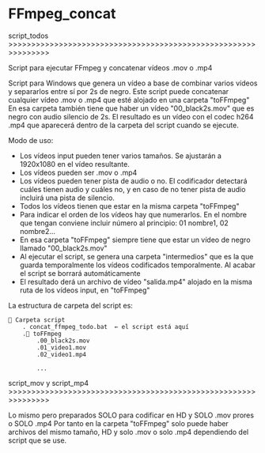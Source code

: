 # FFmpeg_concat

script_todos   >>>>>>>>>>>>>>>>>>>>>>>>>>>>>>>>>>>>>>>>>>>>>>>>>>>>>>>>>>>>>>>

Script para ejecutar FFmpeg y concatenar vídeos .mov o .mp4

Script para Windows que genera un vídeo a base de combinar varios vídeos y separarlos entre sí por 2s de negro.
Este script puede concatenar cualquier vídeo .mov o .mp4 que esté alojado en una carpeta "toFFmpeg"
En esa carpeta también tiene que haber un vídeo "00_black2s.mov" que es negro con audio silencio de 2s.
El resultado es un vídeo con el codec h264 .mp4 que aparecerá dentro de la carpeta del script cuando se ejecute.

Modo de uso:
- Los vídeos input pueden tener varios tamaños. Se ajustarán a 1920x1080 en el vídeo resultante.
- Los vídeos pueden ser .mov o .mp4
- Los vídeos pueden tener pista de audio o no. El codificador detectará cuáles tienen audio y cuáles no, y en caso de no tener pista de audio incluirá una pista de silencio.
- Todos los vídeos tienen que estar en la misma carpeta "toFFmpeg"
- Para indicar el orden de los vídeos hay que numerarlos. En el nombre que tengan conviene incluir número al principio: 01 nombre1, 02 nombre2...
- En esa carpeta "toFFmpeg" siempre tiene que estar un vídeo de negro llamado "00_black2s.mov"
- Al ejecutar el script, se genera una carpeta "intermedios" que es la que guarda temporalmente los vídeos codificados temporalmente. Al acabar el script se borrará automáticamente
- El resultado derá un archivo de vídeo "salida.mp4" alojado en la misma ruta de los vídeos input, en "toFFmpeg"

La estructura de carpeta del script es:



````
📁 Carpeta script
    . concat_ffmpeg_todo.bat  ← el script está aquí
    .📁 toFFmpeg
        .00_black2s.mov
        .01_video1.mov
        .02_video1.mp4
        
        ...

````

script_mov y script_mp4 >>>>>>>>>>>>>>>>>>>>>>>>>>>>>>>>>>>>>>>>>>>>>>>>>>>>>>>>>>>>>>>  

Lo mismo pero preparados SOLO para codificar en HD y SOLO .mov prores o SOLO .mp4
Por tanto en la carpeta "toFFmpeg" solo puede haber archivos del mismo tamaño, HD y solo .mov o solo .mp4 dependiendo del script que se use. 

